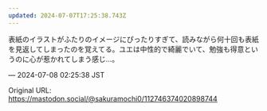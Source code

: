 ```yaml
---
updated: 2024-07-07T17:25:38.743Z
---
```


<p>表紙のイラストがふたりのイメージにぴったりすぎて、読みながら何十回も表紙を見返してしまったのを覚えてる。ユエは中性的で綺麗でいて、勉強も得意というのに心が惹かれてしまう感じ…。</p>

&mdash; 2024-07-08 02:25:38 JST

Original URL: https://mastodon.social/@sakuramochi0/112746374020898744
